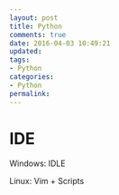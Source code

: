```yaml
---
layout: post
title: Python
comments: true
date: 2016-04-03 10:49:21
updated:
tags:
- Python
categories:
- Python
permalink:
---
```


# IDE

Windows: IDLE

Linux: Vim + Scripts
